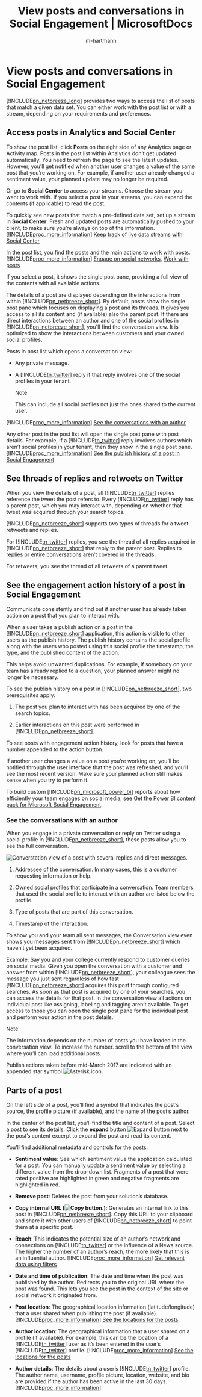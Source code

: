 ﻿---
title: "View posts and conversations in Social Engagement | MicrosoftDocs"
ms.custom: ""
ms.date: "2017-04-12"
ms.reviewer: ""
ms.service: "mse"
ms.suite: ""
ms.tgt_pltfrm: ""
ms.topic: "article"
ms.assetid: 864f81b7-bf35-4302-8da5-585c71cba333
caps.latest.revision: 4
author: "m-hartmann"
ms.author: "mhart"
manager: "sakudes"
---
# View posts and conversations in Social Engagement
[!INCLUDE[pn_netbreeze_long](../includes/pn-netbreeze-long.md)] provides two ways to access the list of posts that match a given data set. You can either work with the post list or with a stream, depending on your requirements and preferences.  
  
<a name="access"></a>   
## Access posts in Analytics and Social Center  
 To show the post list, click **Posts** on the right side of any Analytics page or Activity map. Posts in the post list within Analytics don’t get updated automatically. You need to refresh the page to see the latest updates. However, you’ll get notified when another user changes a value of the same post that you’re working on. For example, if another user already changed a sentiment value, your planned update may no longer be required.  
  
 Or go to **Social Center** to access your streams. Choose the stream you want to work with. If you select a post in your streams, you can expand the contents (if applicable) to read the post.  
  
 To quickly see new posts that match a pre-defined data set, set up a stream in **Social Center**. Fresh and updated posts are automatically pushed to your client, to make sure you’re always on top of the information. [!INCLUDE[proc_more_information](../includes/proc-more-information.md)] [Keep track of live data streams with Social Center](../social-engagement/social-center.md)  
  
 In the post list, you find the posts and the main actions to work with posts. [!INCLUDE[proc_more_information](../includes/proc-more-information.md)] [Engage on social networks](../social-engagement/engage-on-social-networks.md), [Work with posts](../social-engagement/work-with-posts.md)  
  
 If you select a post, it shows the single post pane, providing a full view of the contents with all available actions.  
  
 The details of a post are displayed depending on the interactions from within [!INCLUDE[pn_netbreeze_short](../includes/pn-netbreeze-short.md)]. By default, posts show the single post pane which focuses on displaying a post and its threads. It gives you access to all its content and (if available) also the parent post. If there are direct interactions between an author and one of the social profiles in [!INCLUDE[pn_netbreeze_short](../includes/pn-netbreeze-short.md)], you'll find the conversation view. It is optimized to show the interactions between customers and your owned social profiles.  
  
 Posts in post list which opens a conversation view:  
  
-   Any private message.  
  
-   A [!INCLUDE[tn_twitter](../includes/tn-twitter.md)] reply if that reply involves one of the social profiles in your tenant.  
  
    > [!NOTE]
    >  This can include all social profiles not just the ones shared to the current user.  
  
 [!INCLUDE[proc_more_information](../includes/proc-more-information.md)] [See the conversations with an author](#conversationView)  
  
 Any other post in the post list will open the single post pane with post details. For example, If a [!INCLUDE[tn_twitter](../includes/tn-twitter.md)] reply involves authors which aren’t social profiles in your tenant, then they show in the single post pane. [!INCLUDE[proc_more_information](../includes/proc-more-information.md)] [See the publish history of a post in Social Engagement](#publishHistory)  
  
<a name="Threads"></a>   
## See threads of replies and retweets on Twitter  
 When you view the details of a post, all [!INCLUDE[tn_twitter](../includes/tn-twitter.md)] replies reference the tweet the post refers to. Every [!INCLUDE[tn_twitter](../includes/tn-twitter.md)] reply has a parent post, which you may interact with, depending on whether that tweet was acquired through your search topics.  
  
 [!INCLUDE[pn_netbreeze_short](../includes/pn-netbreeze-short.md)] supports two types of threads for a tweet: retweets and replies.  
  
 For [!INCLUDE[tn_twitter](../includes/tn-twitter.md)] replies, you see the thread of all replies acquired in [!INCLUDE[pn_netbreeze_short](../includes/pn-netbreeze-short.md)] that reply to the parent post. Replies to replies or entire conversations aren’t covered in the threads.  
  
 For retweets, you see the thread of all retweets of a parent tweet.  
  
<a name="publishHistory"></a>   
## See the engagement action history of a post in Social Engagement  
 Communicate consistently and find out if another user has already taken action on a post that you plan to interact with.  
  
 When a user takes a publish action on a post in the [!INCLUDE[pn_netbreeze_short](../includes/pn-netbreeze-short.md)] application, this action is visible to other users as the publish history. The publish history contains the social profile along with the users who posted using this social profile the timestamp, the type, and the published content of the action.  
  
 This helps avoid unwanted duplications. For example, if somebody on your team has already replied to a question, your planned answer might no longer be necessary.  
  
 To see the publish history on a post in [!INCLUDE[pn_netbreeze_short](../includes/pn-netbreeze-short.md)], two prerequisites apply:  
  
1.  The post you plan to interact with has been acquired by one of the search topics.  
  
2.  Earlier interactions on this post were performed in [!INCLUDE[pn_netbreeze_short](../includes/pn-netbreeze-short.md)].  
  
 To see posts with engagement action history, look for posts that have a number appended to the action button.  
  
 If another user changes a value on a post you’re working on, you’ll be notified through the user interface that the post was refreshed, and you’ll see the most recent version. Make sure your planned action still makes sense when you try to perform it.  
  
 To build custom [!INCLUDE[pn_microsoft_power_bi](../includes/pn-microsoft-power-bi.md)] reports about how efficiently your team engages on social media, see [Get the Power BI content pack for Microsoft Social Engagement](../social-engagement/get-content-pack-for-power-bi.md).  
  
<a name="conversationView"></a>   
### See the conversations with an author  
 When you engage in a private conversation or reply on Twitter using a social profile in [!INCLUDE[pn_netbreeze_short](../includes/pn-netbreeze-short.md)], these posts allow you to see the full conversation.  
  
 ![Converstation view of a post with several replies and direct messages.](../social-engagement/media/conversation-view-callouts.png "Converstation view of a post with several replies and direct messages.")  
  
1.  Addressee of the conversation. In many cases, this is a customer requesting information or help.  
  
2.  Owned social profiles that participate in a conversation. Team members that used the social profile to interact with an author are listed below the profile.  
  
3.  Type of posts that are part of this conversation.  
  
4.  Timestamp of the interaction.  
  
 To show you and your team all sent messages, the Conversation view even shows you messages sent from [!INCLUDE[pn_netbreeze_short](../includes/pn-netbreeze-short.md)] which haven’t yet been acquired.  
  
 Example: Say you and your college currently respond to customer queries on social media. Given you open the conversation with a customer and answer from within [!INCLUDE[pn_netbreeze_short](../includes/pn-netbreeze-short.md)], your colleague sees the message you just sent regardless of how fast [!INCLUDE[pn_netbreeze_short](../includes/pn-netbreeze-short.md)] acquires this post through configured searches. As soon as that post is acquired by one of your searches, you can access the details for that post. In the conversation view all actions on individual post like assigning, labeling and tagging aren’t available. To get access to those you can open the single post pane for the individual post and perform your action in the post details.  
  
> [!NOTE]
>  The information depends on the number of posts you have loaded in the conversation view. To increase the number. scroll to the bottom of the view where you’ll can load additional posts.  
>   
>  Publish actions taken before mid-March 2017 are indicated  with an appended  star symbol ![Asterisk icon](../social-engagement/media/asterisk-icon.png "Asterisk icon").  
  
<a name="parts"></a>   
## Parts of a post  
 On the left side of a post, you’ll find a symbol that indicates the post’s source, the profile picture (if available), and the name of the post’s author.  
  
 In the center of the post list, you’ll find the title and content of a post. Select a post to see its details. Click the **expand** button ![Expand button](../social-engagement/media/expand-content-icon.png "Expand button") next to the post’s content excerpt to expand the post and read its content.  
  
 You’ll find additional metadata and controls for the posts:  
  
- **Sentiment value:** See which sentiment value the application calculated for a post. You can manually update a sentiment value by selecting a different value from the drop-down list. Fragments of a post that were rated positive are highlighted in green and negative fragments are highlighted in red.  
  
- **Remove post**: Deletes the post from your solution’s database.  
  
- **Copy internal URL (![Copy button.](../social-engagement/media/copy-url-icon.png "Copy button."))**: Generates an internal link to this post in [!INCLUDE[pn_netbreeze_short](../includes/pn-netbreeze-short.md)]. Copy this URL to your clipboard and share it with other users of [!INCLUDE[pn_netbreeze_short](../includes/pn-netbreeze-short.md)] to point them at a specific post.  
  
- **Reach**: This indicates the potential size of an author’s network and connections on [!INCLUDE[tn_twitter](../includes/tn-twitter.md)] or the influence of a News source. The higher the number of an author’s reach, the more likely that this is an influential author. [!INCLUDE[proc_more_information](../includes/proc-more-information.md)] [Get relevant data using filters](../social-engagement/use-filters.md)  
  
- **Date and time of publication**: The date and time when the post was published by the author. Redirects you to the original URL where the post was found. This lets you see the post in the context of the site or social network it originated from.  
  
- **Post location**: The geographical location information (latitude/longitude) that a user shared when publishing the post (if available). [!INCLUDE[proc_more_information](../includes/proc-more-information.md)] [See the locations for the posts](../social-engagement/analytics-location.md)  
  
- **Author location**: The geographical information that a user shared on a profile (if available). For example, this can be the location of a [!INCLUDE[tn_twitter](../includes/tn-twitter.md)] user as it’s been entered in the user’s [!INCLUDE[tn_twitter](../includes/tn-twitter.md)] profile. [!INCLUDE[proc_more_information](../includes/proc-more-information.md)] [See the locations for the posts](../social-engagement/analytics-location.md)  
  
- **Author details**: The details about a user’s [!INCLUDE[tn_twitter](../includes/tn-twitter.md)] profile. The author name, username, profile picture, location, website, and bio are provided if the author has been active in the last 30 days. [!INCLUDE[proc_more_information](../includes/proc-more-information.md)] [](../social-engagement/author-details.md "Get details on specific authors")